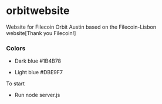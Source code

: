 # orbitwebsite
Website for Filecoin Orbit Austin based on the Filecoin-Lisbon website[Thank you Filecoin!]

### Colors 
- Dark blue #1B4B78

- Light blue #DBE9F7

To start
- Run node server.js
